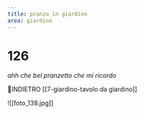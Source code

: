 ```yaml
---
title: pranzo in giardino
area: giardino
---
```

# 126
_ahh che bel pranzetto che mi ricordo_

👣INDIETRO [[7-giardino-tavolo da giardino]]

![[foto_138.jpg]]
